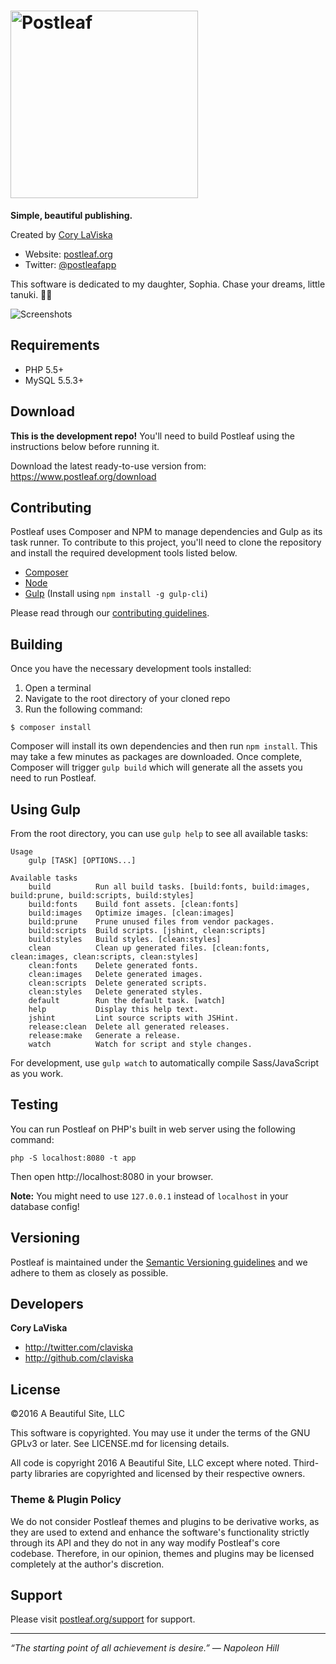 # <img src="https://www.postleaf.org/content/themes/postleaf/img/logo-color-text.svg" alt="Postleaf" width="300">

**Simple, beautiful publishing.**

Created by [Cory LaViska](https://twitter.com/claviska)

- Website: [postleaf.org](https://www.postleaf.org/)
- Twitter: [@postleafapp](https://twitter.com/postleafapp)

This software is dedicated to my daughter, Sophia. Chase your dreams, little tanuki. 💙💚

![Screenshots](https://www.postleaf.org/content/uploads/2016/07/homepage-splash.png)

## Requirements

- PHP 5.5+
- MySQL 5.5.3+

## Download

**This is the development repo!** You'll need to build Postleaf using the instructions below before running it.

Download the latest ready-to-use version from: https://www.postleaf.org/download

## Contributing

Postleaf uses Composer and NPM to manage dependencies and Gulp as its task runner. To contribute to this project, you'll need to clone the repository and install the required development tools listed below.

- [Composer](https://getcomposer.org/)
- [Node](https://nodejs.org/en/)
- [Gulp](http://gulpjs.com/) (Install using `npm install -g gulp-cli`)

Please read through our [contributing guidelines](https://github.com/postleaf/postleaf/blob/master/.github/CONTRIBUTING.md).

## Building

Once you have the necessary development tools installed:

1. Open a terminal
2. Navigate to the root directory of your cloned repo
3. Run the following command:

```
$ composer install
```

Composer will install its own dependencies and then run `npm install`. This may take a few minutes as packages are downloaded. Once complete, Composer will trigger `gulp build` which will generate all the assets you need to run Postleaf.

## Using Gulp

From the root directory, you can use `gulp help` to see all available tasks:

```
Usage
    gulp [TASK] [OPTIONS...]

Available tasks
    build          Run all build tasks. [build:fonts, build:images, build:prune, build:scripts, build:styles]
    build:fonts    Build font assets. [clean:fonts]
    build:images   Optimize images. [clean:images]
    build:prune    Prune unused files from vendor packages.
    build:scripts  Build scripts. [jshint, clean:scripts]
    build:styles   Build styles. [clean:styles]
    clean          Clean up generated files. [clean:fonts, clean:images, clean:scripts, clean:styles]
    clean:fonts    Delete generated fonts.
    clean:images   Delete generated images.
    clean:scripts  Delete generated scripts.
    clean:styles   Delete generated styles.
    default        Run the default task. [watch]
    help           Display this help text.
    jshint         Lint source scripts with JSHint.
    release:clean  Delete all generated releases.
    release:make   Generate a release.
    watch          Watch for script and style changes.
```

For development, use `gulp watch` to automatically compile Sass/JavaScript as you work.

## Testing

You can run Postleaf on PHP's built in web server using the following command:

```
php -S localhost:8080 -t app
```

Then open http://localhost:8080 in your browser.

**Note:** You might need to use `127.0.0.1` instead of `localhost` in your database config!

## Versioning

Postleaf is maintained under the [Semantic Versioning guidelines](http://semver.org/) and we adhere to them as closely as possible.

## Developers

**Cory LaViska**

- http://twitter.com/claviska
- http://github.com/claviska

## License

©2016 A Beautiful Site, LLC

This software is copyrighted. You may use it under the terms of the GNU GPLv3 or later. See LICENSE.md for licensing details.

All code is copyright 2016 A Beautiful Site, LLC except where noted. Third-party libraries are copyrighted and licensed by their respective owners.

### Theme & Plugin Policy

We do not consider Postleaf themes and plugins to be derivative works, as they are used to extend and enhance the software's functionality strictly through its API and they do not in any way modify Postleaf's core codebase. Therefore, in our opinion, themes and plugins may be licensed completely at the author's discretion.

## Support

Please visit [postleaf.org/support](https://www.postleaf.org/support) for support.

------------------------------

*“The starting point of all achievement is desire.” — Napoleon Hill*